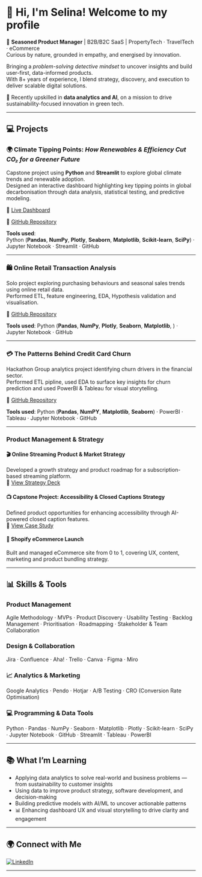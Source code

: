 


# 👋 Hi, I'm Selina! Welcome to my profile 

🚀 **Seasoned Product Manager** | B2B/B2C SaaS | PropertyTech · TravelTech · eCommerce  
Curious by nature, grounded in empathy, and energised by innovation.  

Bringing a *problem-solving detective mindset* to uncover insights and build user-first, data-informed products.  
With 8+ years of experience, I blend strategy, discovery, and execution to deliver scalable digital solutions.

🌱 Recently upskilled in **data analytics and AI**, on a mission to drive sustainability-focused innovation in green tech.

---

## 💻 Projects

### 🌍 Climate Tipping Points: *How Renewables & Efficiency Cut CO₂ for a Greener Future*  
Capstone project using **Python** and **Streamlit** to explore global climate trends and renewable adoption.  
Designed an interactive dashboard highlighting key tipping points in global decarbonisation through data analysis, statistical testing, and predictive modeling.


🔗 [Live Dashboard](https://climatetippingpoints.streamlit.app/)

🔗 [GitHub Repository](https://github.com/SelinaFischer/climate_tipping_points)

**Tools used**:  
Python (**Pandas**, **NumPy**, **Plotly**, **Seaborn**, **Matplotlib**, **Scikit-learn**, **SciPy**) · Jupyter Notebook · Streamlit · GitHub

---

### 🛍️ Online Retail Transaction Analysis  
Solo project exploring purchasing behaviours and seasonal sales trends using online retail data.  
Performed ETL, feature engineering, EDA, Hypothesis validation and visualisation.

🔗 [GitHub Repository](https://github.com/SelinaFischer/Project-1-Online-Retail-Transaction-Analysis)

**Tools used**: 
Python (**Pandas**, **NumPy**, **Plotly**, **Seaborn**, **Matplotlib**, ) · Jupyter Notebook · GitHub

---

### 💳 The Patterns Behind Credit Card Churn  
Hackathon Group analytics project identifying churn drivers in the financial sector.  
Performed ETL pipline, used EDA to surface key insights for churn prediction and used PowerBI & Tableau for visual storytelling.

🔗 [GitHub Repository](https://github.com/SelinaFischer/Hackathon2_Credit_Card_Churn_T5)

**Tools used**: 
Python (**Pandas**, **NumPY**, **Matplotlib**, **Seaborn**) · PowerBI · Tableau ·  Jupyter Notebook · GitHub

---

### Product Management & Strategy

#### 🎬 Online Streaming Product & Market Strategy  
Developed a growth strategy and product roadmap for a subscription-based streaming platform.  
🔗 [View Strategy Deck](https://bit.ly/3HkkDoP)

#### 📺 Capstone Project: Accessibility & Closed Captions Strategy  
Defined product opportunities for enhancing accessibility through AI-powered closed caption features.  
🔗 [View Case Study](https://bit.ly/4mlYOFv)

#### 🛒 Shopify eCommerce Launch  
Built and managed eCommerce site from 0 to 1, covering UX, content, marketing and product bundling strategy.

---

## 📊 Skills & Tools

###  Product Management  
Agile Methodology · MVPs · Product Discovery · Usability Testing · Backlog Management · Prioritisation · Roadmapping · Stakeholder & Team Collaboration

###  Design & Collaboration  
Jira · Confluence · Aha! · Trello · Canva · Figma · Miro

### 📈 Analytics & Marketing  
Google Analytics · Pendo ·  Hotjar · A/B Testing · CRO (Conversion Rate Optimisation)

### 💻 Programming & Data Tools  
Python · Pandas · NumPy · Seaborn · Matplotlib · Plotly · Scikit-learn · SciPy · Jupyter Notebook ·  GitHub · Streamlit · Tableau · PowerBI

---

## 📚 What I’m Learning

- Applying data analytics to solve real-world and business problems — from sustainability to customer insights  
- Using data to improve product strategy, software development, and decision-making  
- Building predictive models with AI/ML to uncover actionable patterns  
- 📊 Enhancing dashboard UX and visual storytelling to drive clarity and engagement


---

## 🌍 Connect with Me

[![LinkedIn](https://img.shields.io/badge/LinkedIn-blue?logo=linkedin)](https://www.linkedin.com/in/selinafischer/)  


---


